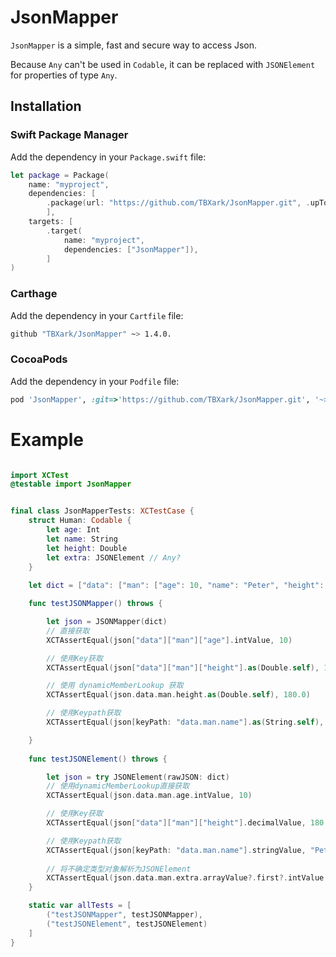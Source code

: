 # JsonMapper

`JsonMapper` is a simple, fast and secure way to access Json.

Because `Any` can't be used in `Codable`, it can be replaced with `JSONElement` for properties of type `Any`.



## Installation

### Swift Package Manager

Add the dependency in your `Package.swift` file:

```swift
let package = Package(
    name: "myproject",
    dependencies: [
        .package(url: "https://github.com/TBXark/JsonMapper.git", .upToNextMajor(from: "1.4.0"))
        ],
    targets: [
        .target(
            name: "myproject",
            dependencies: ["JsonMapper"]),
        ]
)
```

### Carthage

Add the dependency in your `Cartfile` file:

```bash
github "TBXark/JsonMapper" ~> 1.4.0.
```

### CocoaPods

Add the dependency in your `Podfile` file:

```ruby
pod 'JsonMapper', :git=>'https://github.com/TBXark/JsonMapper.git', '~> 1.4.0
```

# Example

```swift

import XCTest
@testable import JsonMapper


final class JsonMapperTests: XCTestCase {
    struct Human: Codable {
        let age: Int
        let name: String
        let height: Double
        let extra: JSONElement // Any?
    }
    
    let dict = ["data": ["man": ["age": 10, "name": "Peter", "height": 180.0, "extra": [123, "123", [123], ["123": 123], true]]]]

    func testJSONMapper() throws {

        let json = JSONMapper(dict)
        // 直接获取
        XCTAssertEqual(json["data"]["man"]["age"].intValue, 10)

        // 使用Key获取
        XCTAssertEqual(json["data"]["man"]["height"].as(Double.self), 180.0)

        // 使用 dynamicMemberLookup 获取
        XCTAssertEqual(json.data.man.height.as(Double.self), 180.0)

        // 使用Keypath获取
        XCTAssertEqual(json[keyPath: "data.man.name"].as(String.self), "Peter")

    }
    
    func testJSONElement() throws {

        let json = try JSONElement(rawJSON: dict)
        // 使用dynamicMemberLookup直接获取
        XCTAssertEqual(json.data.man.age.intValue, 10)

        // 使用Key获取
        XCTAssertEqual(json["data"]["man"]["height"].decimalValue, 180.0)

        // 使用Keypath获取
        XCTAssertEqual(json[keyPath: "data.man.name"].stringValue, "Peter")
        
        // 将不确定类型对象解析为JSONElement
        XCTAssertEqual(json.data.man.extra.arrayValue?.first?.intValue , 123)
    }

    static var allTests = [
        ("testJSONMapper", testJSONMapper),
        ("testJSONElement", testJSONElement)
    ]
}

```
